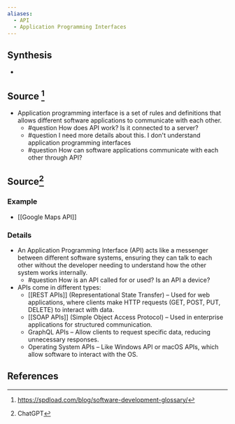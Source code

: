 ```yaml
---
aliases:
  - API
  - Application Programming Interfaces
---
```

## Synthesis
- 
## Source [^1]
- Application programming interface is a set of rules and definitions that allows different software applications to communicate with each other.
	- #question How does API work? Is it connected to a server?
	- #question I need more details about this. I don't understand application programming interfaces
	- #question How can software applications communicate with each other through API?

## Source[^2]

### Example
- [[Google Maps API]]

### Details
- An Application Programming Interface (API) acts like a messenger between different software systems, ensuring they can talk to each other without the developer needing to understand how the other system works internally.
	- #question How is an API called for or used? Is an API a device?
- APIs come in different types:
	- [[REST APIs]] (Representational State Transfer) – Used for web applications, where clients make HTTP requests (GET, POST, PUT, DELETE) to interact with data.
	- [[SOAP APIs]] (Simple Object Access Protocol) – Used in enterprise applications for structured communication.
	- GraphQL APIs – Allow clients to request specific data, reducing unnecessary responses.
	- Operating System APIs – Like Windows API or macOS APIs, which allow software to interact with the OS.


## References

[^1]: https://spdload.com/blog/software-development-glossary/
[^2]: ChatGPT